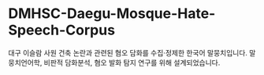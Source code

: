 # DMHSC-Daegu-Mosque-Hate-Speech-Corpus
대구 이슬람 사원 건축 논란과 관련된 혐오 담화를 수집·정제한 한국어 말뭉치입니다. 말뭉치언어학, 비판적 담화분석, 혐오 발화 탐지 연구를 위해 설계되었습니다.
